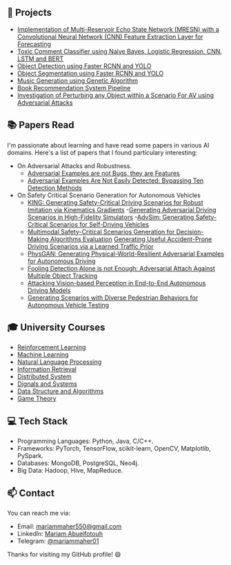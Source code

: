 
## 🚀 Projects

- [Implementation of Multi-Reservoir Echo State Network (MRESN) with a Convolutional Neural Network (CNN) Feature Extraction Layer for Forecasting](https://github.com/mariammaher550/cnn-mresn)
- [Toxic Comment Classifier using Naive Bayes, Logistic Regression, CNN, LSTM and BERT](https://github.com/MohamedHamdy28/Toxic-comments-classifier)
- [Object Detection using Faster RCNN and YOLO](https://github.com/mariammaher550/lemons-vs-apples-object-detection)
- [Object Segmentation using Faster RCNN and YOLO](https://github.com/mariammaher550/lemons-vs-apples-segmentation)
- [Music Generation using Genetic Algorithm](https://github.com/mariammaher550/music-generation-using-genetic-algorithm)
- [Book Recommendation System Pipeline](https://github.com/mariammaher550/big-data-project/tree/main)
- [Investigation of Perturbing any Object within a Scenario
For AV using Adversarial Attacks](https://drive.google.com/file/d/1PzZPk0wd87wO8G5h02GWxvw-Vx86Pfcb/view?usp=sharing)


## 📚 Papers Read

I'm passionate about learning and have read some papers in various AI domains. Here's a list of papers that I found particulary interesting:

- On Adversarial Attacks and Robustness.
    - [Adversarial Examples are not Bugs, they are Features](https://proceedings.neurips.cc/paper/2019/file/e2c420d928d4bf8ce0ff2ec19b371514-Paper.pdf)
    - [Adversarial Examples Are Not Easily Detected:
Bypassing Ten Detection Methods](https://arxiv.org/pdf/1705.07263.pdf)
- On Safety Critical Scenario Generation for Autonomous Vehicles
    - [KING: Generating Safety-Critical Driving Scenarios
 for Robust Imitation via Kinematics Gradients](https://arxiv.org/pdf/2204.13683.pdf)
    -[Generating Adversarial Driving Scenarios in High-Fidelity 
     Simulators](http://www.cim.mcgill.ca/~florian/pdfs/icra-2019-adversarial.pdf)
    -[AdvSim: Generating Safety-Critical Scenarios for 
    Self-Driving Vehicles](https://openaccess.thecvf.com/content/CVPR2021/papers/Wang_AdvSim_Generating_Safety-Critical_Scenarios_for_Self-Driving_Vehicles_CVPR_2021_paper.pdf)
    - [Multimodal Safety-Critical Scenarios Generation for Decision-Making
    Algorithms Evaluation](https://arxiv.org/pdf/2009.08311.pdf)
      [Generating Useful Accident-Prone Driving Scenarios 
    via a Learned Traffic Prior](https://arxiv.org/abs/2112.05077)
    - [PhysGAN: Generating Physical-World-Resilient Adversarial Examples
    for Autonomous Driving](https://arxiv.org/pdf/1907.04449.pdf)
    - [Fooling Detection Alone is not Enough: Adversarial Attach Against Multiple Object
      Tracking](https://openreview.net/pdf?id=rJl31TNYPr)
    - [Attacking Vision-based Perception in End-to-End
    Autonomous Driving Models](https://par.nsf.gov/servlets/purl/10174066)
    - [Generating Scenarios with Diverse Pedestrian
    Behaviors for Autonomous Vehicle Testing](https://proceedings.mlr.press/v164/priisalu22a/priisalu22a.pdf)




## 🎓 University Courses

- [Reinforcement Learning](https://github.com/mariammaher550/reinforcement-learning-F22/tree/main)
- [Machine Learning](https://github.com/mariammaher550/Introduction-to-machine-learning-F22)
- [Natural Language Processing](https://github.com/mariammaher550/natural-language-processing-S23)
- [Information Retrieval](https://github.com/mariammaher550/information-retrieval-S23)
- [Distributed System](https://github.com/mariammaher550/raft-grpc)
- [Dignals and Systems](https://github.com/mariammaher550/signals-and-systems-S23)
- [Data Structure and Algorithms](https://github.com/mariammaher550/DSA-S21)
- [Game Theory](https://github.com/mariammaher550/game-theory-F22)



## 💻 Tech Stack

- Programming Languages: Python, Java, C/C++.
- Frameworks: PyTorch, TensorFlow, scikit-learn, OpenCV, Matplotlib, PySpark.
- Databases: MongoDB, PostgreSQL, Neo4j.
- Big Data: Hadoop, Hive, MapReduce.


## 📫 Contact

You can reach me via:

- Email: [mariammaher550@gmail.com](mailto:mariammaher550@gmail.com)
- LinkedIn: [Mariam Abuelfotouh](linkedin.com/in/mariam-abueflotouh-4688bb170)
- Telegram: [@mariammaher01](https://t.me/mariammaher01)


Thanks for visiting my GitHub profile! 😄


